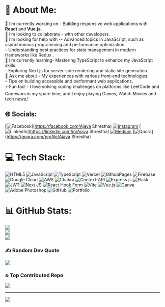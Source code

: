 # 💫 About Me:
🔭 I’m currently working on - Building responsive web applications with **React** and **Vue.js**.<br>👯 I’m looking to collaborate - with other developers.<br>🤝 I’m looking for help with -- Advanced topics in JavaScript, such as asynchronous programming and performance optimization.<br>- Understanding best practices for state management in modern frameworks like Redux .<br>🌱 I’m currently learning- Mastering TypeScript to enhance my JavaScript skills.<br>- Exploring Next.js for server-side rendering and static site generation.<br>💬 Ask me about - My experiences with various front-end technologies.<br>- Tips on building accessible and performant web applications.<br>⚡ Fun fact - I love solving coding challenges on platforms like LeetCode and Codewars in my spare time, and I enjoy playing Games, Watch Movies and tech news.!


## 🌐 Socials:
[![Facebook](https://img.shields.io/badge/Facebook-%231877F2.svg?logo=Facebook&logoColor=white)](https://facebook.com/Ajaya Shrestha) [![Instagram](https://img.shields.io/badge/Instagram-%23E4405F.svg?logo=Instagram&logoColor=white)](https://instagram.com/shrestha_ajaya) [![LinkedIn](https://img.shields.io/badge/LinkedIn-%230077B5.svg?logo=linkedin&logoColor=white)](https://linkedin.com/in/Ajaya Shrestha) [![Medium](https://img.shields.io/badge/Medium-12100E?logo=medium&logoColor=white)](https://medium.com/@Ajayashrestha) [![Quora](https://img.shields.io/badge/Quora-%23B92B27.svg?logo=Quora&logoColor=white)](https://quora.com/profile/Ajaya Shrestha) 

# 💻 Tech Stack:
![HTML5](https://img.shields.io/badge/html5-%23E34F26.svg?style=plastic&logo=html5&logoColor=white) ![JavaScript](https://img.shields.io/badge/javascript-%23323330.svg?style=plastic&logo=javascript&logoColor=%23F7DF1E) ![TypeScript](https://img.shields.io/badge/typescript-%23007ACC.svg?style=plastic&logo=typescript&logoColor=white) ![Vercel](https://img.shields.io/badge/vercel-%23000000.svg?style=plastic&logo=vercel&logoColor=white) ![GithubPages](https://img.shields.io/badge/github%20pages-121013?style=plastic&logo=github&logoColor=white) ![Firebase](https://img.shields.io/badge/firebase-%23039BE5.svg?style=plastic&logo=firebase) ![Google Cloud](https://img.shields.io/badge/GoogleCloud-%234285F4.svg?style=plastic&logo=google-cloud&logoColor=white) ![AWS](https://img.shields.io/badge/AWS-%23FF9900.svg?style=plastic&logo=amazon-aws&logoColor=white) ![Chakra](https://img.shields.io/badge/chakra-%234ED1C5.svg?style=plastic&logo=chakraui&logoColor=white) ![Context-API](https://img.shields.io/badge/Context--Api-000000?style=plastic&logo=react) ![Express.js](https://img.shields.io/badge/express.js-%23404d59.svg?style=plastic&logo=express&logoColor=%2361DAFB) ![Flask](https://img.shields.io/badge/flask-%23000.svg?style=plastic&logo=flask&logoColor=white) ![JWT](https://img.shields.io/badge/JWT-black?style=plastic&logo=JSON%20web%20tokens) ![Next JS](https://img.shields.io/badge/Next-black?style=plastic&logo=next.js&logoColor=white) ![React Hook Form](https://img.shields.io/badge/React%20Hook%20Form-%23EC5990.svg?style=plastic&logo=reacthookform&logoColor=white) ![Vite](https://img.shields.io/badge/vite-%23646CFF.svg?style=plastic&logo=vite&logoColor=white) ![Vue.js](https://img.shields.io/badge/vue.js-%2335495e.svg?style=plastic&logo=vuedotjs&logoColor=%234FC08D) ![Canva](https://img.shields.io/badge/Canva-%2300C4CC.svg?style=plastic&logo=Canva&logoColor=white) ![Adobe Photoshop](https://img.shields.io/badge/adobe%20photoshop-%2331A8FF.svg?style=plastic&logo=adobe%20photoshop&logoColor=white) ![GitHub](https://img.shields.io/badge/github-%23121011.svg?style=plastic&logo=github&logoColor=white) ![Portfolio](https://img.shields.io/badge/Portfolio-%23000000.svg?style=plastic&logo=firefox&logoColor=#FF7139)
# 📊 GitHub Stats:
![](https://github-readme-stats.vercel.app/api?username=Ajaya-Rajbhandari&theme=dark&hide_border=false&include_all_commits=true&count_private=true)<br/>
![](https://github-readme-streak-stats.herokuapp.com/?user=Ajaya-Rajbhandari&theme=dark&hide_border=false)<br/>
![](https://github-readme-stats.vercel.app/api/top-langs/?username=Ajaya-Rajbhandari&theme=dark&hide_border=false&include_all_commits=true&count_private=true&layout=compact)

### ✍️ Random Dev Quote
![](https://quotes-github-readme.vercel.app/api?type=vetical&theme=dark)

### 🔝 Top Contributed Repo
![](https://github-contributor-stats.vercel.app/api?username=Ajaya-Rajbhandari&limit=5&theme=merko&combine_all_yearly_contributions=true)

---
[![](https://visitcount.itsvg.in/api?id=Ajaya-Rajbhandari&icon=2&color=1)](https://visitcount.itsvg.in)

<!-- Proudly created with GPRM ( https://gprm.itsvg.in ) -->
